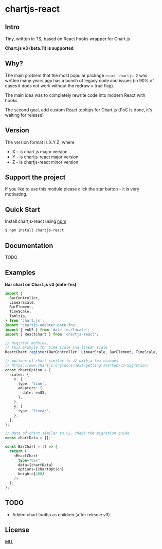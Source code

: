 # chartjs-react

## Intro

Tiny, written in TS, based on React hooks wrapper for Chart.js

**Chart.js v3 (beta.11) is supported**

## Why?

The main problem that the most popular package `react-chartjs-2` was written
many years ago has a bunch of legacy code and issues
(in 90% of cases it does not work without the redraw = true flag).

The main idea was to completely rewrite code into modern React with hooks.

The second goal, add custom React tooltips for Chart.js
(PoC is done, it's waiting for release)

## Version

The version format is X.Y.Z, where

- X - is chart.js major version
- Y - is chartjs-react major version
- Z - is chartjs-react minor version

## Support the project

If you like to use this module please click the star button - it is very motivating.

## Quick Start

Install chartjs-react using [npm](https://www.npmjs.com/):

```bash
$ npm install chartjs-react
```

## Documentation

TODO 

## Examples

**Bar chart on Chart.js v3 (date-fns)**

``` ts
import {
  BarController,
  LinearScale,
  BarElement,
  TimeScale,
  Tooltip,
} from 'chart.js';
import 'chartjs-adapter-date-fns';
import { enUS } from 'date-fns/locale';
import { ReactChart } from 'chartjs-react';

// Register modules,
// this example for time scale and linear scale
ReactChart.register(BarController, LinearScale, BarElement, TimeScale, Tooltip);

// options of chart similar to v2 with a few changes
// https://www.chartjs.org/docs/next/getting-started/v3-migration/
const chartOption = {
  scales: {
    x: {
      type: 'time',
      adapters: {
        date: enUS,
      },
    },
    y: {
      type: 'linear',
    },
  },
};

// data of chart similar to v2, check the migration guide
const chartData = {};

const BarChart = () => {
  return (
    <ReactChart
      type="bar"
      data={chartData}
      options={chartOption}
      height={400}
    />
  );
};
```

## TODO

- Added chart tooltip as children (after release v3)

## License

[MIT](./LICENSE)

